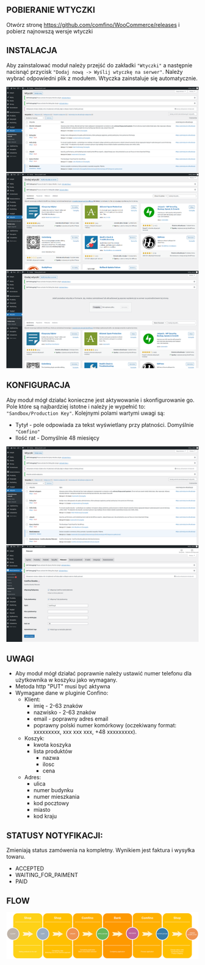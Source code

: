 ## POBIERANIE WTYCZKI

Otwórz stronę https://github.com/comfino/WooCommerce/releases i pobierz najnowszą wersje wtyczki

## INSTALACJA

Aby zainstalować moduł należy przejść do zakładki `"Wtyczki"` a następnie nacisnąć przycisk `"Dodaj nową -> Wyślij wtyczkę na serwer"`. Należy wybrać odpowiedni plik z modułem. Wtyczka zainstaluje się automatycznie.

![Instalacja](images/pl/instalation-1.png "Instalacja")
![Instalacja](images/pl/instalation-2.png "Instalacja")
![Instalacja](images/pl/instalation-3.png "Instalacja")

## KONFIGURACJA

Aby moduł mógł działać konieczne jest aktywowanie i skonfigurowanie go. Pole które są najbardziej istotne i należy je wypełnić to: `"Sandbox/Production Key"`. 
Kolejnymi polami wartymi uwagi są:

* Tytył - pole odpowiada za tekst wyświetlany przy płatności. Domyślnie `"Comfino"`
* Ilość rat - Domyślnie 48 miesięcy

![Konfiguracja](images/pl/configuration-1.png "Konfiguracja")
![Konfiguracja](images/pl/configuration-2.png "Konfiguracja")

## UWAGI

* Aby moduł mógł działać poprawnie należy ustawić numer telefonu dla użytkownika w koszyku jako wymagany. 
* Metoda http "PUT" musi być aktywna
* Wymagane dane w pluginie Confino:
    * Klient:
        * imię - 2-63 znaków
        * nazwisko - 2-63 znaków
        * email - poprawny adres email
        * poprawny polski numer komórkowy (oczekiwany format: xxxxxxxxx, xxx xxx xxx, +48 xxxxxxxxx).
    * Koszyk:
        * kwota koszyka
        * lista produktów
            * nazwa
            * ilosc
            * cena
    * Adres:
        * ulica
        * numer budynku
        * numer mieszkania
        * kod pocztowy
        * miasto
        * kod kraju

## STATUSY NOTYFIKACJI:

Zmieniają status zamówenia na kompletny. Wynikiem jest faktura i wysyłka towaru.

* ACCEPTED
* WAITING_FOR_PAIMENT
* PAID

## FLOW

![Flow](images/comfino-flow.png "Flow")
